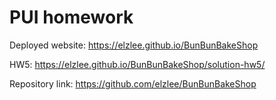 # PUI homework

Deployed website: https://elzlee.github.io/BunBunBakeShop

HW5: https://elzlee.github.io/BunBunBakeShop/solution-hw5/


Repository link: https://github.com/elzlee/BunBunBakeShop
